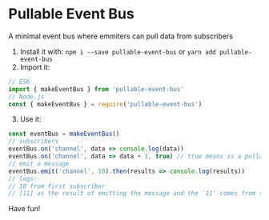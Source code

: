 # Pullable Event Bus

A minimal event bus where emmiters can pull data from subscribers

1. Install it with: `npm i --save pullable-event-bus` or `yarn add pullable-event-bus`
2. Import it:
```javascript
// ES6
import { makeEventBus } from 'pullable-event-bus'
// Node.js
const { makeEventBus } = require('pullable-event-bus')
```
3. Use it:
```javascript
const eventBus = makeEventBus()
// subscribers
eventBus.on('channel', data => console.log(data))
eventBus.on('channel', data => data + 1, true) // true means is a pullable subscriber
// emit a message
eventBus.emit('channel', 10).then(results => console.log(results))
// logs:
// 10 from first subscriber
// [11] as the result of emitting the message and the '11' comes from the second (the pullable) subscriber
```

Have fun!
